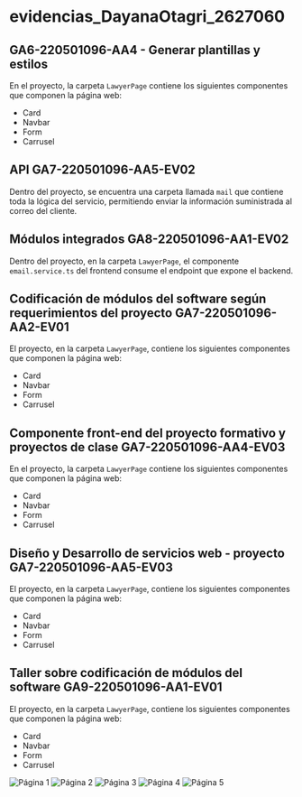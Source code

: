 # evidencias_DayanaOtagri_2627060

## GA6-220501096-AA4 - Generar plantillas y estilos
En el proyecto, la carpeta `LawyerPage` contiene los siguientes componentes que componen la página web:
- Card
- Navbar
- Form
- Carrusel

## API GA7-220501096-AA5-EV02
Dentro del proyecto, se encuentra una carpeta llamada `mail` que contiene toda la lógica del servicio, permitiendo enviar la información suministrada al correo del cliente.

## Módulos integrados GA8-220501096-AA1-EV02
Dentro del proyecto, en la carpeta `LawyerPage`, el componente `email.service.ts` del frontend consume el endpoint que expone el backend.

## Codificación de módulos del software según requerimientos del proyecto GA7-220501096-AA2-EV01
El proyecto, en la carpeta `LawyerPage`, contiene los siguientes componentes que componen la página web:
- Card
- Navbar
- Form
- Carrusel

## Componente front-end del proyecto formativo y proyectos de clase GA7-220501096-AA4-EV03
En el proyecto, la carpeta `LawyerPage` contiene los siguientes componentes que componen la página web:
- Card
- Navbar
- Form
- Carrusel

## Diseño y Desarrollo de servicios web - proyecto GA7-220501096-AA5-EV03
El proyecto, en la carpeta `LawyerPage`, contiene los siguientes componentes que componen la página web:
- Card
- Navbar
- Form
- Carrusel

## Taller sobre codificación de módulos del software GA9-220501096-AA1-EV01
El proyecto, en la carpeta `LawyerPage`, contiene los siguientes componentes que componen la página web:
- Card
- Navbar
- Form
- Carrusel

![Página 1](resultado/imagenes/page1.jpg)
![Página 2](images/page2.jpg)
![Página 3](images/page3.jpg)
![Página 4](images/page4.jpg)
![Página 5](images/page5.jpg)

